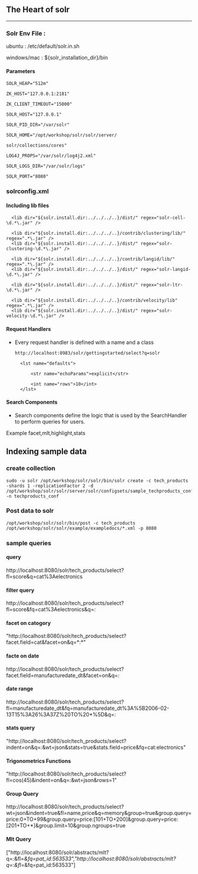 ## The Heart of solr
-------------------

### Solr Env File :
ubuntu : /etc/default/solr.in.sh

windows/mac : ${solr_installation_dir}/bin

#### Parameters
```
SOLR_HEAP="512m"

ZK_HOST="127.0.0.1:2181"

ZK_CLIENT_TIMEOUT="15000"

SOLR_HOST="127.0.0.1"

SOLR_PID_DIR="/var/solr"

SOLR_HOME="/opt/workshop/solr/solr/server/

solr/collections/cores"

LOG4J_PROPS="/var/solr/log4j2.xml"

SOLR_LOGS_DIR="/var/solr/logs"

SOLR_PORT="8080"
```

### solrconfig.xml


#### Including lib files

``` <lib dir="${solr.install.dir:../../../..}/contrib/extraction/lib" regex=".*\.jar" />
  <lib dir="${solr.install.dir:../../../..}/dist/" regex="solr-cell-\d.*\.jar" />

  <lib dir="${solr.install.dir:../../../..}/contrib/clustering/lib/" regex=".*\.jar" />
  <lib dir="${solr.install.dir:../../../..}/dist/" regex="solr-clustering-\d.*\.jar" />

  <lib dir="${solr.install.dir:../../../..}/contrib/langid/lib/" regex=".*\.jar" />
  <lib dir="${solr.install.dir:../../../..}/dist/" regex="solr-langid-\d.*\.jar" />

  <lib dir="${solr.install.dir:../../../..}/dist/" regex="solr-ltr-\d.*\.jar" />

  <lib dir="${solr.install.dir:../../../..}/contrib/velocity/lib" regex=".*\.jar" />
  <lib dir="${solr.install.dir:../../../..}/dist/" regex="solr-velocity-\d.*\.jar" />

```
#### Request Handlers

* Every request handler is defined with a name and a class

    `http://localhost:8983/solr/gettingstarted/select?q=solr`

     <requestHandler name="/select" class="solr.SearchHandler">

        <lst name="defaults">

            <str name="echoParams">explicit</str>

            <int name="rows">10</int>
        </lst>
     </requestHandler>

#### Search Components

* Search components define the logic that is used by the SearchHandler to perform queries for users.

Example facet,mlt,highlight,stats

## Indexing sample data


### create collection
```
sudo -u solr /opt/workshop/solr/solr/bin/solr create -c tech_products -shards 1 -replicationFactor 2 -d /opt/workshop/solr/solr/server/solr/configsets/sample_techproducts_configs/conf -n techproducts_conf
```
### Post data to solr

```
/opt/workshop/solr/solr/bin/post -c tech_products /opt/workshop/solr/solr/example/exampledocs/*.xml -p 8080

```
### sample queries

#### query 

http://localhost:8080/solr/tech_products/select?fl=score&q=cat%3Aelectronics

#### filter query

http://localhost:8080/solr/tech_products/select?fl=score&fq=cat%3Aelectronics&q=*:*

#### facet on catogory
"http://localhost:8080/solr/tech_products/select?facet.field=cat&facet=on&q=\*\:\*"

#### facte on date 
http://localhost:8080/solr/tech_products/select?facet.field=manufacturedate_dt&facet=on&q=*:*

#### date range 
http://localhost:8080/solr/tech_products/select?fl=manufacturedate_dt&fq=manufacturedate_dt%3A%5B2006-02-13T15%3A26%3A37Z%20TO%20*%5D&q=*:*

####  stats query

"http://localhost:8080/solr/tech_products/select?indent=on&q=*:*&wt=json&stats=true&stats.field=price&fq=cat:electronics"

#### Trigonometrics Functions
"http://localhost:8080/solr/tech_products/select?fl=cos(45)&indent=on&q=*:*&wt=json&rows=1"



#### Group Query 

http://localhost:8080/solr/tech_products/select?wt=json&indent=true&fl=name,price&q=memory&group=true&group.query=price:0+TO+99&group.query=price:[101+TO+200]&group.query=price:[201+TO+*]&group.limit=10&group.ngroups=true


#### Mlt Query

["http://localhost:8080/solr/abstracts/mlt?q=*:*&fl=*&fq=pat_id:563533","http://localhost:8080/solr/abstracts/mlt?q=*:*&fl=*&fq=pat_id:563533"]
